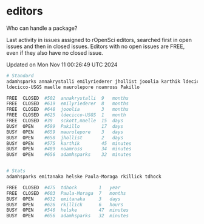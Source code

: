 # editors

Who can handle a package?

Last activity in issues assigned to rOpenSci editors, searched first in open
issues and then in closed issues. Editors with no open issues are FREE, even if
they also have no closed issue.


Updated on Mon Nov 11 00:26:49 UTC 2024

```bash
# Standard
adamhsparks annakrystalli emilyriederer jhollist jooolia karthik ldecicco
ldecicco-USGS maelle maurolepore noamross Pakillo

FREE  CLOSED  #502  annakrystalli  9   months
FREE  CLOSED  #619  emilyriederer  8   months
FREE  CLOSED  #648  jooolia        3   months
FREE  CLOSED  #625  ldecicco-USGS  1   month
FREE  CLOSED  #39   sckott,maelle  15  days
BUSY  OPEN    #599  Pakillo        17  days
BUSY  OPEN    #659  maurolepore    3   days
BUSY  OPEN    #658  jhollist       2   days
BUSY  OPEN    #575  karthik        45  minutes
BUSY  OPEN    #489  noamross       34  minutes
BUSY  OPEN    #656  adamhsparks    32  minutes


# Stats
adamhsparks emitanaka helske Paula-Moraga rkillick tdhock

FREE  CLOSED  #475  tdhock        1   year
FREE  CLOSED  #603  Paula-Moraga  7   months
BUSY  OPEN    #632  emitanaka     3   days
BUSY  OPEN    #626  rkillick      6   hours
BUSY  OPEN    #546  helske        47  minutes
BUSY  OPEN    #656  adamhsparks   32  minutes
```
